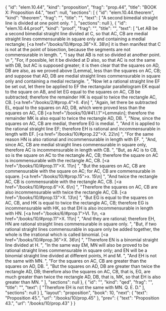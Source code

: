{
  "id": "elem.10.44",
  "kind": "proposition",
  "frag": "prop.44",
  "title": "BOOK X: Proposition 44.",
  "text": null,
  "sections": [
    {
      "id": "elem.10.44.theorem",
      "kind": "theorem",
      "frag": "",
      "title": "",
      "text": [
        "A second bimedial straight line is divided at one point only. "
      ],
      "sections": null
    },
    {
      "id": "elem.10.44.proof",
      "kind": "proof",
      "frag": "",
      "title": "",
      "text": [
        "Let AB be a second bimedial straight line divided at C, so that AC, CB are medial straight lines commensurable in square only and containing a medial rectangle; [<a href=\"/books/10/#prop.38\">X. 38</a>\n] it is then manifest that C is not at the point of bisection, because the segments are not commensurable in length. ",
        "I say that AB is not so divided at another point. \n      ",
        "For, if possible, let it be divided at D also, so that AC is not the same with DB, but AC is supposed greater; it is then clear that the squares on AD, DB are also, as we proved above [Lemma], less than the squares on AC, CB; and suppose that AD, DB are medial straight lines commensurable in square only and containing a medial rectangle. ",
        "Now let a rational straight line EF be set out, let there be applied to EF the rectangular parallelogram EK equal to the square on AB, and let EG equal to the squares on AC, CB be subtracted; therefore the remainder HK is equal to twice the rectangle AC, CB. [<a href=\"/books/2/#prop.4\">II. 4</a>\n] ",
        "Again, let there be subtracted EL, equal to the squares on AD, DB, which were proved less than the squares on AC, CB [<a href=\"/books/10/#41.l.1\">Lemma</a>\n]; therefore the remainder MK is also equal to twice the rectangle AD, DB. ",
        "Now, since the squares on AC, CB are medial, therefore EG is medial. ",
        "And it is applied to the rational straight line EF; therefore EH is rational and incommensurable in length with EF. [<a href=\"/books/10/#prop.22\">X. 22</a>\n] ",
        "For the same reason HN is also rational and incommensurable in length with EF. ",
        "And, since AC, CB are medial straight lines commensurable in square only, therefore AC is incommensurable in length with CB. ",
        "But, as AC is to CB, so is the square on AC to the rectangle AC, CB; therefore the square on AC is incommensurable with the rectangle AC, CB. [<a href=\"/books/10/#prop.11\">X. 11</a>\n] ",
        "But the squares on AC, CB are commensurable with the square on AC; for AC, CB are commensurable in square. [<a href=\"/books/10/#prop.15\">x. 15</a>\n] ",
        "And twice the rectangle AC, CB is commensurable with the rectangle AC, CB. [<a href=\"/books/10/#prop.6\">X. 6</a>\n] ",
        "Therefore the squares on AC, CB are also incommensurable with twice the rectangle AC, CB. [<a href=\"/books/10/#prop.13\">X. 13</a>\n] ",
        "But EG is equal to the squares on AC, CB, and HK is equal to twice the rectangle AC, CB; therefore EG is incommensurable with HK, so that EH is also incommensurable in length with HN. [<a href=\"/books/6/#prop.1\">VI. 1</a>\n, <a href=\"/books/10/#prop.11\">X. 11</a>\n] ",
        "And they are rational; therefore EH, HN are rational straight lines commensurable in square only. ",
        "But, if two rational straight lines commensurable in square only be added together, the whole is the irrational which is called binomial. [<a href=\"/books/10/#prop.36\">X. 36</a>\n] ",
        "Therefore EN is a binomial straight line divided at H. ",
        "In the same way EM, MN will also be proved to be rational straight lines commensurable in square only; and EN will be a binomial straight line divided at different points, H and M. ",
        "And EH is not the same with MN. ",
        "For the squares on AC, CB are greater than the squares on AD, DB. ",
        "But the squares on AD, DB are greater than twice the rectangle AD, DB; therefore also the squares on AC, CB, that is, EG, are much greater than twice the rectangle AD, DB, that is, MK, so that EH is also greater than MN. "
      ],
      "sections": null
    },
    {
      "id": "",
      "kind": "qed",
      "frag": "",
      "title": "",
      "text": [
        "Therefore EH is not the same with MN. Q. E. D."
      ],
      "sections": null
    }
  ],
  "layout": "proposition",
  "book": 10,
  "next": {
    "text": "Proposition 45.",
    "url": "/books/10/prop.45"
  },
  "prev": {
    "text": "Proposition 43.",
    "url": "/books/10/prop.43"
  }
}
